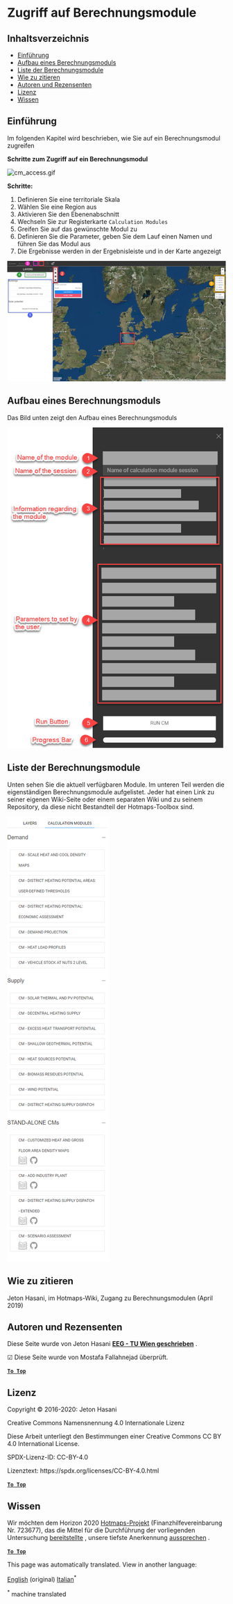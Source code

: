 <h1> <a class="anchor" id="access-to-calculation-modules" href="#access-to-calculation-modules"><i class="fa fa-link"></i></a> Zugriff auf Berechnungsmodule </h1><h2> <a class="anchor" id="table-of-contents" href="#table-of-contents"><i class="fa fa-link"></i></a> Inhaltsverzeichnis </h2><ul><li> <a href="#introduction">Einführung</a> </li><li> <a href="#structure-of-a-calculation-module">Aufbau eines Berechnungsmoduls</a> </li><li> <a href="#list-of-calculation-modules">Liste der Berechnungsmodule</a> </li><li> <a href="#how-to-cite">Wie zu zitieren</a> </li><li> <a href="#authors-and-reviewers">Autoren und Rezensenten</a> </li><li> <a href="#license">Lizenz</a> </li><li> <a href="#acknowledgement">Wissen</a> </li></ul><h2> <a class="anchor" id="introduction" href="#introduction"><i class="fa fa-link"></i></a> Einführung </h2><p> Im folgenden Kapitel wird beschrieben, wie Sie auf ein Berechnungsmodul zugreifen </p><p> <strong>Schritte zum Zugriff auf ein Berechnungsmodul</strong> </p><p><img alt="cm_access.gif" src="../images/general_tool_functionalities_and_structure/calculation_module_access.gif"/></p><p> <strong>Schritte:</strong> </p><ol><li> Definieren Sie eine territoriale Skala </li><li> Wählen Sie eine Region aus </li><li> Aktivieren Sie den Ebenenabschnitt </li><li> Wechseln Sie zur Registerkarte <code>Calculation Modules</code> </li><li> Greifen Sie auf das gewünschte Modul zu </li><li> Definieren Sie die Parameter, geben Sie dem Lauf einen Namen und führen Sie das Modul aus </li><li> Die Ergebnisse werden in der Ergebnisleiste und in der Karte angezeigt </li></ol><p><img alt="cm_access.png" src="../images/general_tool_functionalities_and_structure/calculation_module_access.png"/></p><h2> <a class="anchor" id="structure-of-a-calculation-module" href="#structure-of-a-calculation-module"><i class="fa fa-link"></i></a> Aufbau eines Berechnungsmoduls </h2><p> Das Bild unten zeigt den Aufbau eines Berechnungsmoduls </p><p><img alt="cm_structure_png" src="../images/general_tool_functionalities_and_structure/calculation_module_structure.png"/></p><h2> <a class="anchor" id="list-of-calculation-modules" href="#list-of-calculation-modules"><i class="fa fa-link"></i></a> Liste der Berechnungsmodule </h2><p> Unten sehen Sie die aktuell verfügbaren Module. Im unteren Teil werden die eigenständigen Berechnungsmodule aufgelistet. Jeder hat einen Link zu seiner eigenen Wiki-Seite oder einem separaten Wiki und zu seinem Repository, da diese nicht Bestandteil der Hotmaps-Toolbox sind. </p><img src="/en/Access-to-calculation-modules/cm_list.png"/><h2> <a class="anchor" id="how-to-cite" href="#how-to-cite"><i class="fa fa-link"></i></a> Wie zu zitieren </h2><p> Jeton Hasani, im Hotmaps-Wiki, Zugang zu Berechnungsmodulen (April 2019) </p><h2> <a class="anchor" id="authors-and-reviewers" href="#authors-and-reviewers"><i class="fa fa-link"></i></a> Autoren und Rezensenten </h2><p> Diese Seite wurde von Jeton Hasani <strong><a href="https://eeg.tuwien.ac.at/">EEG - TU Wien geschrieben</a></strong> . </p><p> ☑ Diese Seite wurde von Mostafa Fallahnejad überprüft. </p><p> <a href="#table-of-contents"><strong><code>To Top</code></strong></a> </p> <h2> <a class="anchor" id="license" href="#license"><i class="fa fa-link"></i></a> Lizenz </h2><p> Copyright © 2016-2020: Jeton Hasani </p><p> Creative Commons Namensnennung 4.0 Internationale Lizenz </p><p> Diese Arbeit unterliegt den Bestimmungen einer Creative Commons CC BY 4.0 International License. </p><p> SPDX-Lizenz-ID: CC-BY-4.0 </p><p> Lizenztext: https://spdx.org/licenses/CC-BY-4.0.html </p><p> <a href="#table-of-contents"><strong><code>To Top</code></strong></a> </p> <h2> <a class="anchor" id="acknowledgement" href="#acknowledgement"><i class="fa fa-link"></i></a> Wissen </h2><p> Wir möchten dem Horizon 2020 <a href="https://www.hotmaps-project.eu">Hotmaps-Projekt</a> (Finanzhilfevereinbarung Nr. 723677), das die Mittel für die Durchführung der vorliegenden Untersuchung <a href="https://www.hotmaps-project.eu">bereitstellte</a> , unsere tiefste Anerkennung <a href="https://www.hotmaps-project.eu">aussprechen</a> . </p><p> <a href="#table-of-contents"><strong><code>To Top</code></strong></a> </p> 



<!--- THIS IS A SUPER UNIQUE IDENTIFIER -->

This page was automatically translated. View in another language:

[English](../en/Access-to-calculation-modules) (original)  [Italian](../it/Access-to-calculation-modules)<sup>\*</sup> 

<sup>\*</sup> machine translated
